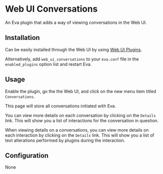 Web UI Conversations
====================

An Eva plugin that adds a way of viewing conversations in the Web UI.

## Installation

Can be easily installed through the Web UI by using [Web UI Plugins](https://github.com/edouardpoitras/eva-web-ui-plugins).

Alternatively, add `web_ui_conversations` to your `eva.conf` file in the `enabled_plugins` option list and restart Eva.

## Usage

Enable the plugin, go the the Web UI, and click on the new menu item titled `Conversations`.

This page will store all conversations initiated with Eva.

You can view more details on each conversation by clicking on the `Details` link. This will show you a list of interactions for the conversation in question.

When viewing details on a conversations, you can view more details on each interaction by clicking on the `Details` link. This will show you a list of text alterations performed by plugins during the interaction.

## Configuration

None
